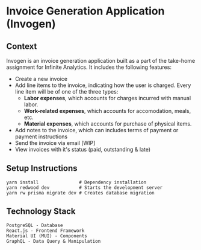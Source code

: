 # Invoice Generation Application (Invogen)

## Context
Invogen is an invoice generation application built as a part of the take-home assignment for Infinite Analytics. It includes the following features:
- Create a new invoice
- Add line items to the invoice, indicating how the user is charged. Every line item will be of one of the three types:
  - **Labor expenses**, which accounts for charges incurred with manual labor.
  - **Work-related expenses**, which accounts for accomodation, meals, etc.
  - **Material expenses**, which accounts for purchase of physical items.
- Add notes to the invoice, which can includes terms of payment or payment instructions
- Send the invoice via email [WIP]
- View invoices with it's status (paid, outstanding & late)

## Setup Instructions
```
yarn install               # Dependency installation
yarn redwood dev           # Starts the development server
yarn rw prisma migrate dev # Creates database migration
```

## Technology Stack
```
PostgreSQL - Database
React.js - Frontend Framework
Material UI (MUI) - Components
GraphQL - Data Query & Manipulation
```
